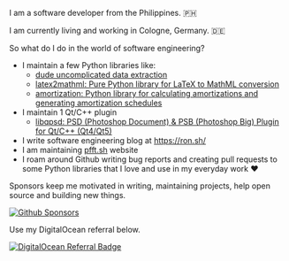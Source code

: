 I am a software developer from the Philippines. 🇵🇭 

I am currently living and working in Cologne, Germany. 🇩🇪 

So what do I do in the world of software engineering?

- I maintain a few Python libraries like:
  - [dude uncomplicated data extraction](https://github.com/roniemartinez/dude)
  - [latex2mathml: Pure Python library for LaTeX to MathML conversion](https://github.com/roniemartinez/latex2mathml)
  - [amortization: Python library for calculating amortizations and generating amortization schedules](https://github.com/roniemartinez/amortization)
- I maintain 1 Qt/C++ plugin
  - [libqpsd: PSD (Photoshop Document) & PSB (Photoshop Big) Plugin for Qt/C++ (Qt4/Qt5)](https://github.com/roniemartinez/libqpsd)
- I write software engineering blog at https://ron.sh/
- I am maintaining [pfft.sh](https://pfft.sh/) website
- I roam around Github writing bug reports and creating pull requests to some Python libraries that I love and use in my everyday work ❤️ 

Sponsors keep me motivated in writing, maintaining projects, help open source and building new things.

[![Github Sponsors](https://img.shields.io/github/sponsors/roniemartinez?label=github%20sponsors&logo=github%20sponsors&style=for-the-badge)](https://github.com/sponsors/roniemartinez)

Use my DigitalOcean referral below.

[![DigitalOcean Referral Badge](https://web-platforms.sfo2.cdn.digitaloceanspaces.com/WWW/Badge%201.svg)](https://www.digitalocean.com/?refcode=5b9c0bd05e4e&utm_campaign=Referral_Invite&utm_medium=Referral_Program&utm_source=badge)
